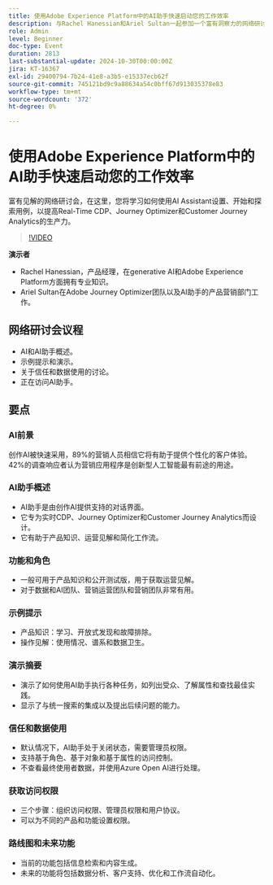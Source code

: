 ```yaml
---
title: 使用Adobe Experience Platform中的AI助手快速启动您的工作效率
description: 与Rachel Hanessian和Ariel Sultan一起参加一个富有洞察力的网络研讨会，在这里，您将学习如何设置、开始使用AI助手并探索用例，以提高Real-Time CDP、Journey Optimizer和Customer Journey Analytics的生产率。
role: Admin
level: Beginner
doc-type: Event
duration: 2813
last-substantial-update: 2024-10-30T00:00:00Z
jira: KT-16367
exl-id: 29400794-7b24-41e8-a3b5-e15337ecb62f
source-git-commit: 745121bd9c9a88634a54c0bff67d913035378e83
workflow-type: tm+mt
source-wordcount: '372'
ht-degree: 0%

---
```


# 使用Adobe Experience Platform中的AI助手快速启动您的工作效率

富有见解的网络研讨会，在这里，您将学习如何使用AI Assistant设置、开始和探索用例，以提高Real-Time CDP、Journey Optimizer和Customer Journey Analytics的生产力。

>[!VIDEO](https://video.tv.adobe.com/v/3435344/?learn=on)

**演示者**

* Rachel Hanessian，产品经理，在generative AI和Adobe Experience Platform方面拥有专业知识。
* Ariel Sultan在Adobe Journey Optimizer团队以及AI助手的产品营销部门工作。

## 网络研讨会议程

* AI和AI助手概述。
* 示例提示和演示。
* 关于信任和数据使用的讨论。
* 正在访问AI助手。

## 要点

### AI前景

创作AI被快速采用，89%的营销人员相信它将有助于提供个性化的客户体验。
42%的调查响应者认为营销应用程序是创新型人工智能最有前途的用途。

### AI助手概述

* AI助手是由创作AI提供支持的对话界面。
* 它专为实时CDP、Journey Optimizer和Customer Journey Analytics而设计。
* 它有助于产品知识、运营见解和简化工作流。

### 功能和角色

* 一般可用于产品知识和公开测试版，用于获取运营见解。
* 对于数据和AI团队、营销运营团队和营销团队非常有用。

### 示例提示

* 产品知识：学习、开放式发现和故障排除。
* 操作见解：使用情况、谱系和数据卫生。

### 演示摘要

* 演示了如何使用AI助手执行各种任务，如列出受众、了解属性和查找最佳实践。
* 显示了与统一搜索的集成以及提出后续问题的能力。

### 信任和数据使用

* 默认情况下，AI助手处于关闭状态，需要管理员权限。
* 支持基于角色、基于对象和基于属性的访问控制。
* 不查看最终使用者数据，并使用Azure Open AI进行处理。

### 获取访问权限

* 三个步骤：组织访问权限、管理员权限和用户协议。
* 可以为不同的产品和功能设置权限。

### 路线图和未来功能

* 当前的功能包括信息检索和内容生成。
* 未来的功能将包括数据分析、客户支持、优化和工作流自动化。
